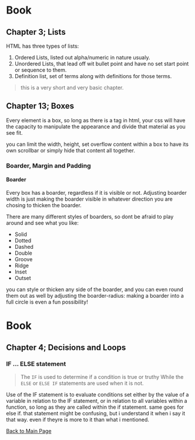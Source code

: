 # Book
## Chapter 3; Lists
HTML has three types of lists:
1. Ordered Lists, listed out alpha/numeric in nature usualy. 
1. Unordered Lists, that lead off wit bullet point and have no set start point or sequence to them.
1. Definition list, set of terms along with definitions for those terms.

> this is a very short and very basic chapter.
## Chapter 13; Boxes
Every element is a box, so long as there is a tag in html, your css will have the capacity to manipulate the appearance and divide that material as you see fit.  

you can limit the width, height, set overflow content within a box to have its own scrollbar or simply hide that content all together.  

### Boarder, Margin and Padding
#### Boarder
Every box has a boarder, regardless if it is visible or not. Adjusting boarder width is just making the boarder visible in whatever direction you are chosing to thicken the boarder.  

There are many different styles of boarders, so dont be afraid to play around and see what you like:
- Solid
- Dotted
- Dashed
- Double
- Groove
- Ridge
- Inset
- Outset

you can style or thicken any side of the boarder, and you can even round them out as well by adjusting the boarder-radius:  making a boarder into a full circle is even a fun possibility!
# Book
## Chapter 4; Decisions and Loops
### IF ... ELSE statement
> The `IF` is used to determine if a condition is true or truthy While the `ELSE` or `ELSE IF` statements are used when it is not.

Use of the IF statement is to evaluate conditions set either by the value of a variable in relation to the IF statement, or in relation to all variables within a function, so long as they are called within the if statement.  same goes for else if.  that statement might be confusing, but i understand it when i say it that way.  even if theyre is more to it than what i mentioned.


[Back to Main Page](../README.md)